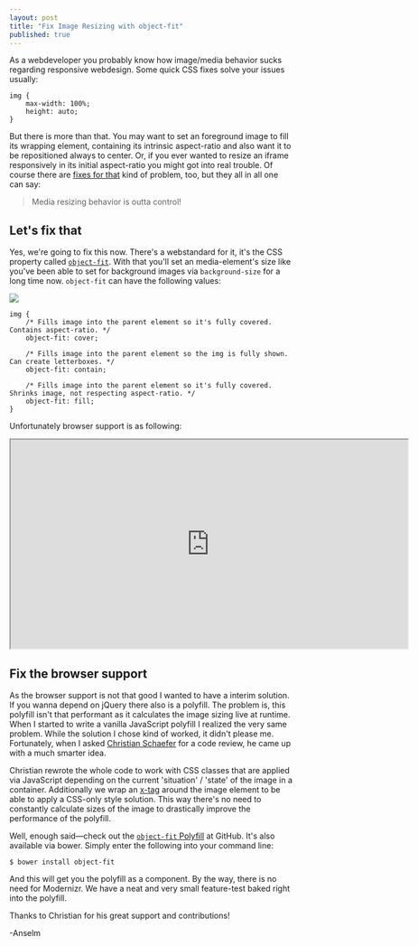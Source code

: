 ```yaml
---
layout: post
title: "Fix Image Resizing with object-fit"
published: true
---
```


As a webdeveloper you probably know how image/media behavior sucks regarding responsive webdesign. Some quick CSS fixes solve your issues usually:

	img {
		max-width: 100%;
		height: auto;
	}

But there is more than that. You may want to set an foreground image to fill its wrapping element, containing its intrinsic aspect-ratio and also want it to be repositioned always to center. Or, if you ever wanted to resize an iframe responsively in its initial aspect-ratio you might got into real trouble. Of course there are [fixes for that](http://embedresponsively.com/) kind of problem, too, but they all in all one can say:

> Media resizing behavior is outta control!

## Let's fix that

Yes, we're going to fix this now. There's a webstandard for it, it's the CSS property called [`object-fit`](http://www.w3.org/TR/css3-images/#the-object-fit). With that you'll set an media-element's size like you've been able to set for background images via `background-size` for a long time now. `object-fit` can have the following values:

![](http://www.w3.org/TR/css3-images/img_scale.png)

	img {
		/* Fills image into the parent element so it's fully covered. Contains aspect-ratio. */
		object-fit: cover;

		/* Fills image into the parent element so the img is fully shown. Can create letterboxes. */
		object-fit: contain;

		/* Fills image into the parent element so it's fully covered. Shrinks image, not respecting aspect-ratio. */
		object-fit: fill;
	}

Unfortunately browser support is as following:

<div class="embed-container">
	<iframe src="http://caniuse.com/object-fit/embed/" width="704" height="370"></iframe>
</div>

## Fix the browser support

As the browser support is not that good I wanted to have a interim solution. If you wanna depend on jQuery there also is a polyfill. The problem is, this polyfill isn't that performant as it calculates the image sizing live at runtime. <br>
When I started to write a vanilla JavaScript polyfill I realized the very same problem. While the solution I chose kind of worked, it didn't please me. Fortunately, when I asked [Christian Schaefer](https://twitter.com/derSchepp) for a code review, he came up with a much smarter idea.

Christian rewrote the whole code to work with CSS classes that are applied via JavaScript depending on the current 'situation' / 'state' of the image in a container. Additionally we wrap an [x-tag](https://hacks.mozilla.org/2013/05/speed-up-app-development-with-x-tag-and-web-components/) around the image element to be able to apply a CSS-only style solution. This way there's no need to constantly calculate sizes of the image to drastically improve the performance of the polyfill.

Well, enough said&mdash;check out the [`object-fit` Polyfill](https://github.com/anselmh/object-fit/) at GitHub.
It's also available via bower. Simply enter the following into your command line:

	$ bower install object-fit

And this will get you the polyfill as a component. By the way, there is no need for Modernizr. We have a neat and very small feature-test baked right into the polyfill.

Thanks to Christian for his great support and contributions!

-Anselm
